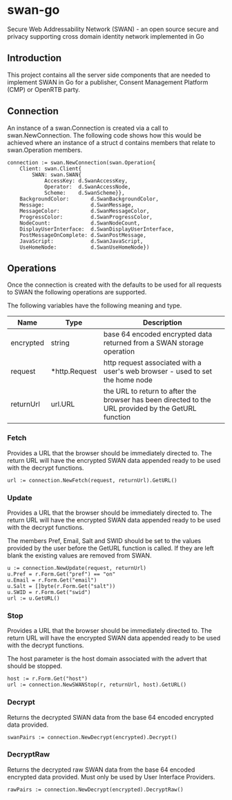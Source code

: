 # swan-go

Secure Web Addressability Network (SWAN) - an open source secure and privacy
supporting cross domain identity network implemented in Go

## Introduction

This project contains all the server side components that are needed to
implement SWAN in Go for a publisher, Consent Management Platform (CMP) or
OpenRTB party.

## Connection

An instance of a swan.Connection is created via a call to swan.NewConnection. 
The following code shows how this would be achieved where an instance of a 
struct d contains members that relate to swan.Operation members.

```
connection := swan.NewConnection(swan.Operation{
    Client: swan.Client{
        SWAN: swan.SWAN{
            AccessKey: d.SwanAccessKey,
            Operator:  d.SwanAccessNode,
            Scheme:    d.SwanScheme}},
    BackgroundColor:       d.SwanBackgroundColor,
    Message:               d.SwanMessage,
    MessageColor:          d.SwanMessageColor,
    ProgressColor:         d.SwanProgressColor,
    NodeCount:             d.SwanNodeCount,
    DisplayUserInterface:  d.SwanDisplayUserInterface,
    PostMessageOnComplete: d.SwanPostMessage,
    JavaScript:            d.SwanJavaScript,
    UseHomeNode:           d.SwanUseHomeNode})
```

## Operations

Once the connection is created with the defaults to be used for all requests
to SWAN the following operations are supported.

The following variables have the following meaning and type.

| Name | Type | Description |
|-|-|-|
| encrypted | string | base 64 encoded encrypted data returned from a SWAN storage operation |
| request | *http.Request | http request associated with a user's web browser - used to set the home node |
| returnUrl | url.URL | the URL to return to after the browser has been directed to the URL provided by the GetURL function |

### Fetch

Provides a URL that the browser should be immediately directed to. The return
URL will have the encrypted SWAN data appended ready to be used with the decrypt
functions.

```
url := connection.NewFetch(request, returnUrl).GetURL()
```

### Update

Provides a URL that the browser should be immediately directed to. The return
URL will have the encrypted SWAN data appended ready to be used with the decrypt
functions.

The members Pref, Email, Salt and SWID should be set to the values provided by 
the user before the GetURL function is called. If they are left blank the 
existing values are removed from SWAN.

```
u := connection.NewUpdate(request, returnUrl)
u.Pref = r.Form.Get("pref") == "on"
u.Email = r.Form.Get("email")
u.Salt = []byte(r.Form.Get("salt"))
u.SWID = r.Form.Get("swid")
url := u.GetURL()
```

### Stop

Provides a URL that the browser should be immediately directed to. The return
URL will have the encrypted SWAN data appended ready to be used with the decrypt
functions.

The host parameter is the host domain associated with the advert that should be
stopped.

```
host := r.Form.Get("host")
url := connection.NewSWANStop(r, returnUrl, host).GetURL()
```

### Decrypt

Returns the decrypted SWAN data from the base 64 encoded encrypted data 
provided.

```
swanPairs := connection.NewDecrypt(encrypted).Decrypt()
```

### DecryptRaw

Returns the decrypted raw SWAN data from the base 64 encoded encrypted data 
provided. Must only be used by User Interface Providers.

```
rawPairs := connection.NewDecrypt(encrypted).DecryptRaw()
```
